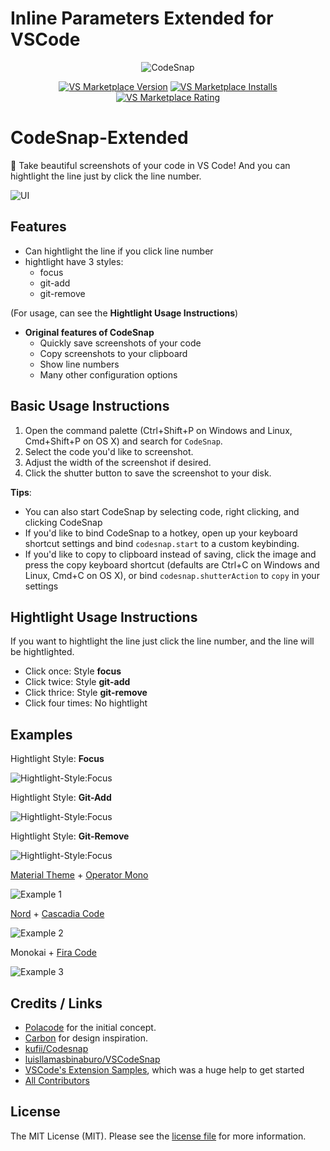 # Inline Parameters Extended for VSCode

<p align="center">
  <img src="https://raw.githubusercontent.com/RobertOstermann/vscode-codesnap-extended/master/images/icon.png" alt="CodeSnap">
</p>

<p align="center">
  <a href="https://marketplace.visualstudio.com/items?itemName=RobertOstermann.vscode-codesnap-extended"><img src="https://vsmarketplacebadge.apphb.com/version-short/RobertOstermann.vscode-codesnap-extended.svg" alt="VS Marketplace Version"></a>
  <a href="https://marketplace.visualstudio.com/items?itemName=RobertOstermann.vscode-codesnap-extended"><img src="https://vsmarketplacebadge.apphb.com/installs-short/RobertOstermann.vscode-codesnap-extended.svg" alt="VS Marketplace Installs"></a>
  <a href="https://marketplace.visualstudio.com/items?itemName=RobertOstermann.vscode-codesnap-extended"><img src="https://vsmarketplacebadge.apphb.com/rating-short/RobertOstermann.vscode-codesnap-extended.svg" alt="VS Marketplace Rating"></a>
</p>

# CodeSnap-Extended

📸 Take beautiful screenshots of your code in VS Code!
And you can hightlight the line just by click the line number.

![UI](https://raw.githubusercontent.com/RobertOstermann/vscode-codesnap-extended/master/images/ui.png)

## Features

- Can hightlight the line if you click line number
- hightlight have 3 styles:
  - focus
  - git-add
  - git-remove

(For usage, can see the **Hightlight Usage Instructions**)

- **Original features of CodeSnap**
  - Quickly save screenshots of your code
  - Copy screenshots to your clipboard
  - Show line numbers
  - Many other configuration options

## Basic Usage Instructions

1. Open the command palette (Ctrl+Shift+P on Windows and Linux, Cmd+Shift+P on OS X) and search for `CodeSnap`.
2. Select the code you'd like to screenshot.
3. Adjust the width of the screenshot if desired.
4. Click the shutter button to save the screenshot to your disk.

**Tips**:

- You can also start CodeSnap by selecting code, right clicking, and clicking CodeSnap
- If you'd like to bind CodeSnap to a hotkey, open up your keyboard shortcut settings and bind `codesnap.start` to a custom keybinding.
- If you'd like to copy to clipboard instead of saving, click the image and press the copy keyboard shortcut (defaults are Ctrl+C on Windows and Linux, Cmd+C on OS X), or bind `codesnap.shutterAction` to `copy` in your settings

## Hightlight Usage Instructions

If you want to hightlight the line just click the line number, and the line will be hightlighted.

- Click once: Style **focus**
- Click twice: Style **git-add**
- Click thrice: Style **git-remove**
- Click four times: No hightlight

## Examples

Hightlight Style: **Focus**

![Hightlight-Style:Focus](https://raw.githubusercontent.com/RobertOstermann/vscode-codesnap-extended/master/images/hightlight-focus.png)

Hightlight Style: **Git-Add**

![Hightlight-Style:Focus](https://raw.githubusercontent.com/RobertOstermann/vscode-codesnap-extended/master/images/hightlight-add.png)

Hightlight Style: **Git-Remove**

![Hightlight-Style:Focus](https://raw.githubusercontent.com/RobertOstermann/vscode-codesnap-extended/master/images/hightlight-remove.png)

[Material Theme](https://marketplace.visualstudio.com/items?itemName=Equinusocio.vsc-material-theme) + [Operator Mono](https://www.typography.com/fonts/operator/styles/operatormono)

![Example 1](https://raw.githubusercontent.com/RobertOstermann/vscode-codesnap-extended/master/images/material_operator-mono.png)

[Nord](https://github.com/arcticicestudio/nord-visual-studio-code) + [Cascadia Code](https://github.com/microsoft/cascadia-code)

![Example 2](https://raw.githubusercontent.com/RobertOstermann/vscode-codesnap-extended/master/images/nord_cascadia-code.png)

Monokai + [Fira Code](https://github.com/tonsky/FiraCode)

![Example 3](https://raw.githubusercontent.com/RobertOstermann/vscode-codesnap-extended/master/images/monokai_fira-code.png)

## Credits / Links

- [Polacode](https://github.com/octref/polacode) for the initial concept.
- [Carbon](https://carbon.now.sh) for design inspiration.
- [kufii/Codesnap](https://github.com/kufii/CodeSnap)
- [luisllamasbinaburo/VSCodeSnap](https://github.com/luisllamasbinaburo/VSCodeSnap)
- [VSCode's Extension Samples](https://github.com/microsoft/vscode-extension-samples/tree/master/decorator-sample), which was a huge help to get started
- [All Contributors](../../contributors)

## License

The MIT License (MIT). Please see the [license file](LICENSE.md) for more information.

